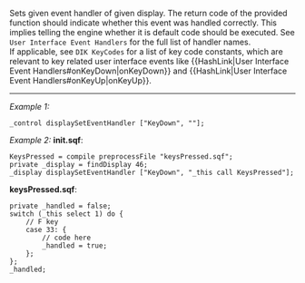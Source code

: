 Sets given event handler of given display.
The return code of the provided function should indicate whether this event was handled correctly. This implies telling the engine whether it is default code should be executed. 
See `User Interface Event Handlers` for the full list of handler names.<br>
If applicable, see `DIK KeyCodes` for a list of key code constants, which are relevant to key related user interface events like {{HashLink|User Interface Event Handlers#onKeyDown|onKeyDown}} and {{HashLink|User Interface Event Handlers#onKeyUp|onKeyUp}}.


---
*Example 1:*
```sqf
_control displaySetEventHandler ["KeyDown", ""];
```

*Example 2:*
**init.sqf**:

```sqf
KeysPressed = compile preprocessFile "keysPressed.sqf";
private _display = findDisplay 46;
_display displaySetEventHandler ["KeyDown", "_this call KeysPressed"];
```

**keysPressed.sqf**:

```sqf
private _handled = false;
switch (_this select 1) do {
	// F key
	case 33: {
		// code here
		_handled = true;
	};
};
_handled;
```